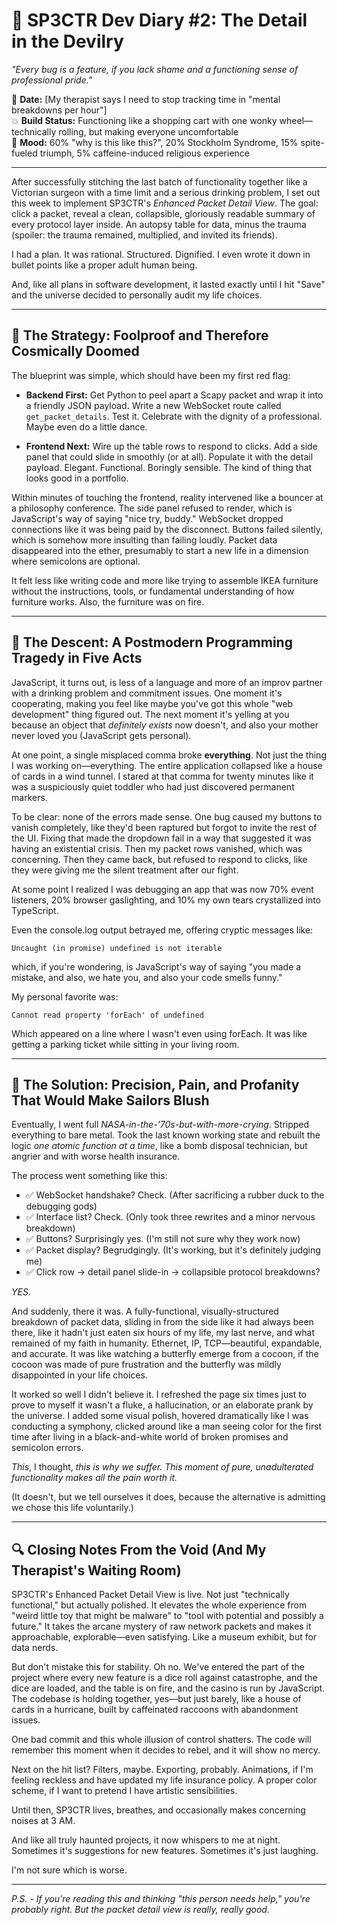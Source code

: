 # 🧃 SP3CTR Dev Diary #2: The Detail in the Devilry  
*"Every bug is a feature, if you lack shame and a functioning sense of professional pride."*  

📆 **Date:** [My therapist says I need to stop tracking time in "mental breakdowns per hour"]  
💥 **Build Status:** Functioning like a shopping cart with one wonky wheel—technically rolling, but making everyone uncomfortable  
🧠 **Mood:** 60% "why is this like this?", 20% Stockholm Syndrome, 15% spite-fueled triumph, 5% caffeine-induced religious experience  

---

After successfully stitching the last batch of functionality together like a Victorian surgeon with a time limit and a serious drinking problem, I set out this week to implement SP3CTR's *Enhanced Packet Detail View*. The goal: click a packet, reveal a clean, collapsible, gloriously readable summary of every protocol layer inside. An autopsy table for data, minus the trauma (spoiler: the trauma remained, multiplied, and invited its friends).

I had a plan. It was rational. Structured. Dignified. I even wrote it down in bullet points like a proper adult human being.

And, like all plans in software development, it lasted exactly until I hit "Save" and the universe decided to personally audit my life choices.

---

## 🎯 The Strategy: Foolproof and Therefore Cosmically Doomed

The blueprint was simple, which should have been my first red flag:

- **Backend First:** Get Python to peel apart a Scapy packet and wrap it into a friendly JSON payload. Write a new WebSocket route called `get_packet_details`. Test it. Celebrate with the dignity of a professional. Maybe even do a little dance.  

- **Frontend Next:** Wire up the table rows to respond to clicks. Add a side panel that could slide in smoothly (or at all). Populate it with the detail payload. Elegant. Functional. Boringly sensible. The kind of thing that looks good in a portfolio.

Within minutes of touching the frontend, reality intervened like a bouncer at a philosophy conference. The side panel refused to render, which is JavaScript's way of saying "nice try, buddy." WebSocket dropped connections like it was being paid by the disconnect. Buttons failed silently, which is somehow more insulting than failing loudly. Packet data disappeared into the ether, presumably to start a new life in a dimension where semicolons are optional.

It felt less like writing code and more like trying to assemble IKEA furniture without the instructions, tools, or fundamental understanding of how furniture works. Also, the furniture was on fire.

---

## 🧨 The Descent: A Postmodern Programming Tragedy in Five Acts

JavaScript, it turns out, is less of a language and more of an improv partner with a drinking problem and commitment issues. One moment it's cooperating, making you feel like maybe you've got this whole "web development" thing figured out. The next moment it's yelling at you because an object that *definitely exists* now doesn't, and also your mother never loved you (JavaScript gets personal).

At one point, a single misplaced comma broke **everything**. Not just the thing I was working on—everything. The entire application collapsed like a house of cards in a wind tunnel. I stared at that comma for twenty minutes like it was a suspiciously quiet toddler who had just discovered permanent markers.

To be clear: none of the errors made sense. One bug caused my buttons to vanish completely, like they'd been raptured but forgot to invite the rest of the UI. Fixing that made the dropdown fail in a way that suggested it was having an existential crisis. Then my packet rows vanished, which was concerning. Then they came back, but refused to respond to clicks, like they were giving me the silent treatment after our fight.

At some point I realized I was debugging an app that was now 70% event listeners, 20% browser gaslighting, and 10% my own tears crystallized into TypeScript.

Even the console.log output betrayed me, offering cryptic messages like:
```
Uncaught (in promise) undefined is not iterable
```
which, if you're wondering, is JavaScript's way of saying "you made a mistake, and also, we hate you, and also your code smells funny."

My personal favorite was:
```
Cannot read property 'forEach' of undefined
```
Which appeared on a line where I wasn't even using forEach. It was like getting a parking ticket while sitting in your living room.

---

## 🔧 The Solution: Precision, Pain, and Profanity That Would Make Sailors Blush

Eventually, I went full *NASA-in-the-'70s-but-with-more-crying*. Stripped everything to bare metal. Took the last known working state and rebuilt the logic *one atomic function at a time*, like a bomb disposal technician, but angrier and with worse health insurance.

The process went something like this:

- ✅ WebSocket handshake? Check. (After sacrificing a rubber duck to the debugging gods)
- ✅ Interface list? Check. (Only took three rewrites and a minor nervous breakdown)
- ✅ Buttons? Surprisingly yes. (I'm still not sure why they work now)
- ✅ Packet display? Begrudgingly. (It's working, but it's definitely judging me)
- ✅ Click row → detail panel slide-in → collapsible protocol breakdowns?

*YES.*

And suddenly, there it was. A fully-functional, visually-structured breakdown of packet data, sliding in from the side like it had always been there, like it hadn't just eaten six hours of my life, my last nerve, and what remained of my faith in humanity. Ethernet, IP, TCP—beautiful, expandable, and accurate. It was like watching a butterfly emerge from a cocoon, if the cocoon was made of pure frustration and the butterfly was mildly disappointed in your life choices.

It worked so well I didn't believe it. I refreshed the page six times just to prove to myself it wasn't a fluke, a hallucination, or an elaborate prank by the universe. I added some visual polish, hovered dramatically like I was conducting a symphony, clicked around like a man seeing color for the first time after living in a black-and-white world of broken promises and semicolon errors.

*This*, I thought, *this is why we suffer. This moment of pure, unadulterated functionality makes all the pain worth it.*

(It doesn't, but we tell ourselves it does, because the alternative is admitting we chose this life voluntarily.)

---

## 🔍 Closing Notes From the Void (And My Therapist's Waiting Room)

SP3CTR's Enhanced Packet Detail View is live. Not just "technically functional," but actually polished. It elevates the whole experience from "weird little toy that might be malware" to "tool with potential and possibly a future." It takes the arcane mystery of raw network packets and makes it approachable, explorable—even satisfying. Like a museum exhibit, but for data nerds.

But don't mistake this for stability. Oh no. We've entered the part of the project where every new feature is a dice roll against catastrophe, and the dice are loaded, and the table is on fire, and the casino is run by JavaScript. The codebase is holding together, yes—but just barely, like a house of cards in a hurricane, built by caffeinated raccoons with abandonment issues.

One bad commit and this whole illusion of control shatters. The code will remember this moment when it decides to rebel, and it will show no mercy.

Next on the hit list? Filters, maybe. Exporting, probably. Animations, if I'm feeling reckless and have updated my life insurance policy. A proper color scheme, if I want to pretend I have artistic sensibilities.

Until then, SP3CTR lives, breathes, and occasionally makes concerning noises at 3 AM.

And like all truly haunted projects, it now whispers to me at night. Sometimes it's suggestions for new features. Sometimes it's just laughing.

I'm not sure which is worse.

---

*P.S. - If you're reading this and thinking "this person needs help," you're probably right. But the packet detail view is really, really good.*
